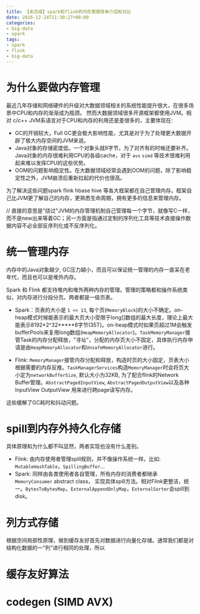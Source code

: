 ```yaml
---
title: 【未完成】spark和flink的内存管理简单介绍和对比
date: 2016-12-24T11:30:27+08:00
categories:
- big-data
- spark
tags:
- spark
- flink
- big-data
---
```


# 为什么要做内存管理

最近几年存储和网络硬件的升级对大数据领域相关的系统性能提升很大，在很多场景中CPU和内存的渐渐成为瓶颈。
然而大数据领域很多开源框架都使用JVM。相对 c/c++ JVM系语言对于CPU和内存的利用还是差很多的，主要体现在:
- GC的开销较大，Full GC更会极大影响性能，尤其是对于为了处理更大数据开辟了极大内存空间的JVM来说。
- Java对象的存储密度低。一个对象头就8字节，为了对齐有的时候还要补齐。Java对象的内存很难利用CPU的各级cache，对于 `avx` `simd` 等技术很难利用起来难以发挥CPU的这些优势。
- OOM的问题影响稳定性。在大数据领域经常会遇到OOM的问题，除了影响稳定性之外，JVM崩溃后重新拉起的代价也很高。

为了解决这些问题spark flink hbase hive 等各大框架都在自己管理内存。框架自己比JVM更了解自己的内存，更熟悉生命周期，拥有更多的信息来管理内存。

// 直接的意思是"绕过"JVM的内存管理机制自己管理每一个字节，就像写C一样，而不是new出来等着GC；另一方面是指通过定制的序列化工具等技术直接操作数据内容不必全部反序列化或不反序列化。
# 统一管理内存
内存中的Java对象越少, GC压力越小，而且可以保证统一管理的内存一直呆在老年代，而且也可以是堆外内存。

Spark 和 Flink 都支持堆内和堆外两种内存的管理。管理的策略都和操作系统类似，对内存进行分段分页。两者都是一级页表。

- Spark：页表的大小是 `1 << 13`, 每个页(`MemoryBlock`)的大小不确定。on-heap模式时候能表示的最大页大小受限于long[]数组的最大长度，理论上最大能表示8192*2^32*****8字节(35T)。on-heap模式时如果页超过1M会触发bufferPools来复用long数组(`HeapMemoryAllocator`)。`TaskMemoryManager`接管Task的内存分配释放，"寻址"，分配的内存页大小不固定，具体执行内存申请是由`HeapMemoryAllocator`和`UnsafeMemoryAllocator`进行。

- Flink: `MemoryManager`接管内存分配和释放，构造时页的大小固定，页表大小根据需要的内存反推。`TaskManagerServices`构造`MemoryManager`时会将页大小定为`networkBufferSize`, 默认大小为32KB, 为了配合flink的Network Buffer管理。`AbstractPagedInputView`, `AbstractPagedOutputView`以及各种InputView OutputView 用来进行跨page读写内存。

这些缓解了GC耗时和抖动问题。

# spill到内存外持久化存储
具体原理和为什么都不叫显然，两者实现也没有什么差别。

- Flink: 由内存使用者管理spill规则，并不像操作系统一样。比如: `MutableHashTable`，`SpillingBuffer`...
- Spark: 同样由各类使用者各自管理，所有内存的消费者都继承`MemoryConsumer` abstract class， 实现具体spill方法。相对Flink更整洁，统一。`BytesToBytesMap`，`ExternalAppendOnlyMap`，`ExternalSorter`会spill到disk。

# 列方式存储
根据空间局部性原理，做到缓存友好首先对数据进行向量化存储。通常我们都是对结构化数据的一"列"进行相同的处理，所以

# 缓存友好算法



# codegen (SIMD AVX)


































